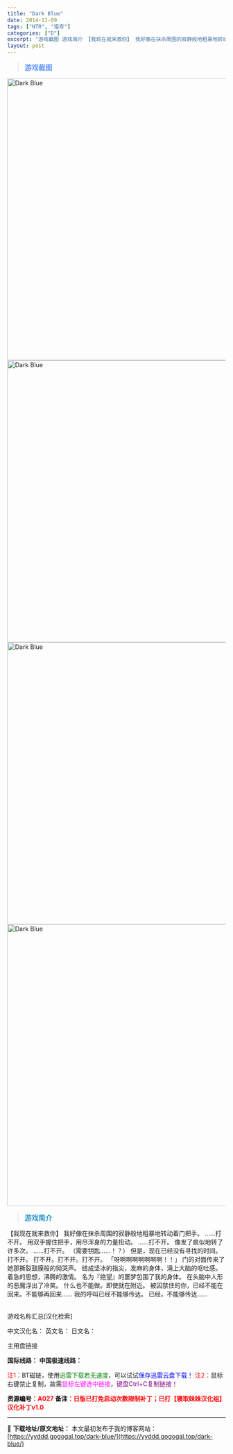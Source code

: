 ```yaml
---
title: "Dark Blue"
date: 2014-11-09
tags: ["NTR", "猎奇"]
categories: ["D"]
excerpt: "游戏截图 游戏简介 【我现在就来救你】 我好像在抹杀周围的寂静般地粗暴地转动着门把手。 ……打不开。 用双手握住把手，用尽浑身的力量扭动。 ……打不开。 像发了疯似地转了许多次。 ……打不开。 （需要钥匙……！？） 但是，现在已经没有寻找的时间。 打不开。 打不开。打不开。打不开。 「呀啊啊啊啊啊啊&hellip;"
layout: post
---
```


<div>
<blockquote><b><span style="font-size: 12pt; color: #6699ff;">游戏截图</span></b></blockquote>
<div><img title="点击放大" src="https://yyddd.gogogal.top/wp-content/uploads/2025/04/20250429_6810ee589e4f1.webp" alt="Dark Blue" width="650" /></div>
<div><img title="点击放大" src="https://yyddd.gogogal.top/wp-content/uploads/2025/04/20250429_6810ee5be13d2.webp" alt="Dark Blue" width="650" /></div>
<div><img title="点击放大" src="https://yyddd.gogogal.top/wp-content/uploads/2025/04/20250429_6810ee5de51e2.webp" alt="Dark Blue" width="650" /></div>
<div><img title="点击放大" src="https://yyddd.gogogal.top/wp-content/uploads/2025/04/20250429_6810ee5fe3853.webp" alt="Dark Blue" width="650" /></div>
<blockquote><b><span style="font-size: 12pt; color: #3399cc;">游戏简介</span></b></blockquote>
<div>【我现在就来救你】
我好像在抹杀周围的寂静般地粗暴地转动着门把手。
……打不开。
用双手握住把手，用尽浑身的力量扭动。
……打不开。
像发了疯似地转了许多次。
……打不开。
（需要钥匙……！？）
但是，现在已经没有寻找的时间。
打不开。
打不开。打不开。打不开。
「呀啊啊啊啊啊啊啊！！」
门的对面传来了她那撕裂鼓膜般的恸哭声。
结成坚冰的指尖，发麻的身体，涌上大脑的呕吐感。
着急的思想，沸腾的激情。
名为『绝望』的噩梦包围了我的身体。
在头脑中人形的恶魔浮出了冷笑。
什么也不能做。即使就在附近。
被囚禁住的你，已经不能在回来。不能够再回来……
我的呼叫已经不能够传达。
已经，不能够传达……</div>
&nbsp;

游戏名称汇总[汉化检索]

中文汉化名：
英文名：
日文名：
</div>
<div class="panel panel-primary">
<div class="panel-heading">主用盘链接</div>
<div class="panel-body">

<b>国际线路：</b>
<b>中国极速线路：</b>


<span style="color: #ff0000;">注1：</span>BT磁链，使用<span style="color: #008000;">迅雷下载若无速度</span>，可以试试<span style="color: #0000ff;">保存迅雷云盘下载！</span>
<span style="color: #ff0000;">注2：</span>鼠标右键禁止复制，故需<span style="color: #ff00ff;">鼠标左键选中链接</span>，<span style="color: #800080;">键盘Ctrl+C复制链接！</span>

</div>
<div class="panel-footer"><span style="color: #ff0000;"><b><span style="color: #000000;">资源编号</span>：A027</b></span>
<span style="color: #ff0000;"><b><span style="color: #000000;">备注</span>：日版已打免启动次数限制补丁；已打【寝取妹妹汉化组】汉化补丁v1.0</b></span></div>
</div>

---
📖 **下载地址/原文地址：** 本文最初发布于我的博客网站：[https://yyddd.gogogal.top/dark-blue/](https://yyddd.gogogal.top/dark-blue/)
